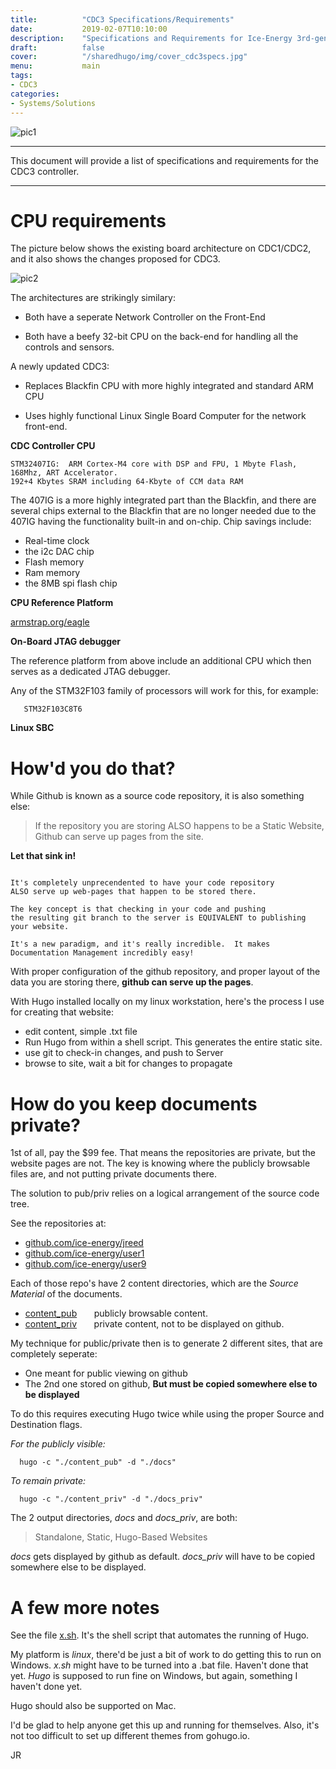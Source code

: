 ```yaml
---
title:          "CDC3 Specifications/Requirements"
date:           2019-02-07T10:10:00
description:    "Specifications and Requirements for Ice-Energy 3rd-generation Controller"
draft:          false
cover:          "/sharedhugo/img/cover_cdc3specs.jpg"
menu:           main
tags:
- CDC3
categories:
- Systems/Solutions
---
```


![pic1](../img/cdc3specs.jpg)

---

This document will provide a list of specifications and requirements for the CDC3
controller.

---



# CPU requirements

The picture below shows the existing board architecture on CDC1/CDC2,
and it also shows the changes proposed for CDC3.

![pic2](../img/cdc_arch.jpg)

The architectures are strikingly similary:

 - Both have a seperate Network Controller on the Front-End

 - Both have a beefy 32-bit CPU on the back-end for handling all the controls and sensors.

A newly updated CDC3:

 - Replaces Blackfin CPU with more highly integrated and standard ARM CPU

 - Uses highly functional Linux Single Board Computer for the network front-end.


**CDC Controller CPU**
```
STM32407IG:  ARM Cortex-M4 core with DSP and FPU, 1 Mbyte Flash, 168Mhz, ART Accelerator.
192+4 Kbytes SRAM including 64-Kbyte of CCM data RAM
```

The 407IG is a more highly integrated part than the Blackfin, and there are several
chips external to the Blackfin that are no longer needed due to the 407IG having the
functionality built-in and on-chip.    Chip savings include:
- Real-time clock
- the i2c DAC chip
- Flash memory
- Ram memory
- the 8MB spi flash chip

**CPU Reference Platform**

 [armstrap.org/eagle](http://armstrap.org/eagle/)

**On-Board JTAG debugger**

The reference platform from above include an additional CPU which then
serves as a dedicated JTAG debugger.

Any of the STM32F103 family of processors will work for this, for example:
```
   STM32F103C8T6
```


**Linux SBC**


















# How'd you do that?

While Github is known as a source code repository, it is also something else:

> If the repository you are storing ALSO happens to be a Static Website,
  Github can serve up pages from the site.

**Let that sink in!**

```

It's completely unprecendented to have your code repository
ALSO serve up web-pages that happen to be stored there.

The key concept is that checking in your code and pushing
the resulting git branch to the server is EQUIVALENT to publishing
your website.

It's a new paradigm, and it's really incredible.  It makes
Documentation Management incredibly easy!

```

With proper configuration of the github repository, and proper layout
of the data you are storing there, **github can serve up the pages**.

With Hugo installed locally on my linux workstation, here's the process I use
for creating that website:

   - edit content, simple .txt file
   - Run Hugo from within a shell script.  This generates the entire static site.
   - use git to check-in changes, and push to Server
   - browse to site, wait a bit for changes to propagate



# How do you keep documents private?

1st of all, pay the $99 fee.   That means the repositories are private, but the
website pages are not.    The key is knowing where the publicly
browsable files are, and not putting private documents there.

The solution to pub/priv relies on a logical arrangement of the source code tree.

See the repositories at:

 - [github.com/ice-energy/jreed](https://github.com/ice-energy/jreed)
 - [github.com/ice-energy/user1](https://github.com/ice-energy/user1)
 - [github.com/ice-energy/user9](https://github.com/ice-energy/user9)

Each of those repo's have 2 content directories, which are the *Source Material* of
the documents.

 - [content_pub](https://github.com/ice-energy/jreed/tree/master/content_pub) &nbsp; &nbsp; &nbsp;  publicly browsable content.
 - [content_priv](https://github.com/ice-energy/jreed/tree/master/content_priv) &nbsp; &nbsp; &nbsp; private content, not to be displayed on github.

My technique for public/private then is to generate 2 different
sites, that are completely seperate:

   - One meant for public viewing on github
   - The 2nd one stored on github, **But must be copied somewhere else to be displayed**

To do this requires executing Hugo twice while using the proper Source and
Destination flags.

*For the publicly visible:*

```
  hugo -c "./content_pub" -d "./docs"
```

*To remain private:*

```
  hugo -c "./content_priv" -d "./docs_priv"
```

The 2 output directories, *docs* and *docs_priv*, are both:

>  Standalone, Static, Hugo-Based Websites

*docs* gets displayed by github as default.  *docs_priv* will have to
be copied somewhere else to be displayed.


# A few more notes

See the file [x.sh](https://github.com/ice-energy/jreed/blob/master/x.sh).
It's the shell script that automates the running of Hugo.


My platform is *linux*, there'd be just a bit of work to do getting this
to run on Windows.   *x.sh* might have to be turned into a .bat file.
Haven't done that yet.    *Hugo* is supposed to run fine on Windows, but
again, something I haven't done yet.

Hugo should also be supported on Mac.

I'd be glad to help anyone get this up and running for themselves.
Also, it's not too difficult to set up different themes from gohugo.io.


JR



























